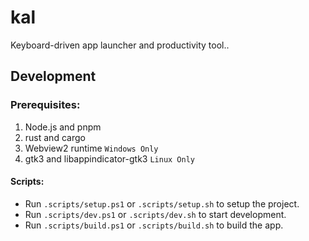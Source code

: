 # kal

Keyboard-driven app launcher and productivity tool..

## Development

### Prerequisites:

1. Node.js and pnpm
2. rust and cargo
3. Webview2 runtime `Windows Only`
4. gtk3 and libappindicator-gtk3 `Linux Only`

#### Scripts:

- Run `.scripts/setup.ps1` or `.scripts/setup.sh` to setup the project.
- Run `.scripts/dev.ps1` or `.scripts/dev.sh` to start development.
- Run `.scripts/build.ps1` or `.scripts/build.sh` to build the app.
